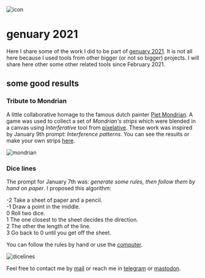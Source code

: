 ![icon](https://gitlab.com/rodrigovalla/genuary2021/-/raw/master/assets/img/logo_64.png)

# genuary 2021

Here I share some of the work I did to be part of [genuary 2021](htps://genuary2021.github.io). It is not all
here because I used tools from other bigger (or not so bigger) projects. I will share here other some other
related tools since February 2021.  

## some good results

### Tribute to Mondrian

A little collaborative homage to the famous dutch painter [Piet Mondrian](https://en.wikipedia.org/wiki/Piet_Mondrian).
A game was used to collect a set of *Mondrian's strips* which were blended in a canvas using *Interferative* tool from
[pixelative](https://gitlab.com/azarte/pixelative). These work was inspired by January 9th prompt:
*Interference patterns*. You can see the results or make your own strips
[here](https://azarte.gitlab.io/eng/metamondrian.html).  

![mondrian](https://gitlab.com/rodrigovalla/genuary2021/-/raw/master/assets/img/tributetomondrian.jpg)

### Dice lines

The prompt for January 7th was: *generate some rules, then follow them by hand on paper*. I proposed this algorithm:

-2 Take a sheet of paper and a pencil.  
-1 Draw a point in the middle.  
0 Roll two dice.  
1 The one closest to the sheet decides the direction.  
2 The other the length of the line.  
3 Go back to 0 until you get off the sheet.  

You can follow the rules by hand or use the [computer](https://azarte.gitlab.io/scripts/dicelines.html).  

![dicelines](https://gitlab.com/rodrigovalla/genuary2021/-/raw/master/assets/img/dicelines.jpg)

Feel free to contact me by [mail](mailto:rodrigovalla@protonmail.ch) or reach me in
[telegram](https://t.me/rvalla) or [mastodon](https://fosstodon.org/@rvalla).
